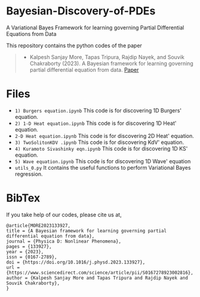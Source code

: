 # Bayesian-Discovery-of-PDEs
 A Variational Bayes Framework for learning governing Partial Differential Equations from Data

This repository contains the python codes of the paper 
  > + Kalpesh Sanjay More, Tapas Tripura, Rajdip Nayek, and Souvik Chakraborty (2023). A Bayesian framework for learning governing partial differential equation from data. [Paper](https://doi.org/10.1016/j.physd.2023.133927)

# Files
  + `1) Burgers equation.ipynb` This code is for discovering 1D Burgers' equation.
  + `2) 1-D Heat equation.ipynb` This code is for discovering 1D Heat' equation.
  + `2-D Heat equation.ipynb` This code is for discovering 2D Heat' equation.
  + `3) TwoSolitonKDV .ipynb` This code is for discovering KdV' equation.
  + `4) Kuramoto Sivashinky eqn.ipynb` This code is for discovering 1D KS' equation.
  + `5) Wave equation.ipynb` This code is for discovering 1D Wave' equation
  + `utils_0.py` It contains the useful functions to perform Variational Bayes regression.

# BibTex
If you take help of our codes, please cite us at,
```
@article{MORE2023133927,
title = {A Bayesian framework for learning governing partial differential equation from data},
journal = {Physica D: Nonlinear Phenomena},
pages = {133927},
year = {2023},
issn = {0167-2789},
doi = {https://doi.org/10.1016/j.physd.2023.133927},
url = {https://www.sciencedirect.com/science/article/pii/S0167278923002816},
author = {Kalpesh Sanjay More and Tapas Tripura and Rajdip Nayek and Souvik Chakraborty},
}
```
